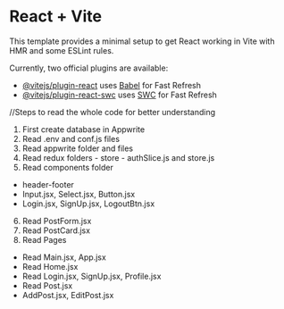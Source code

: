 # React + Vite

This template provides a minimal setup to get React working in Vite with HMR and some ESLint rules.

Currently, two official plugins are available:

- [@vitejs/plugin-react](https://github.com/vitejs/vite-plugin-react/blob/main/packages/plugin-react/README.md) uses [Babel](https://babeljs.io/) for Fast Refresh
- [@vitejs/plugin-react-swc](https://github.com/vitejs/vite-plugin-react-swc) uses [SWC](https://swc.rs/) for Fast Refresh


//Steps to read the whole code for better understanding
1. First create database in Appwrite
2. Read .env and conf.js files
3. Read appwrite folder and files
4. Read redux folders - store - authSlice.js and store.js
5. Read components folder 
 - header-footer
 - Input.jsx, Select.jsx, Button.jsx 
 - Login.jsx, SignUp.jsx, LogoutBtn.jsx
6. Read PostForm.jsx
7. Read PostCard.jsx
8. Read Pages 
 - Read Main.jsx, App.jsx
 - Read Home.jsx
 - Read Login.jsx, SignUp.jsx, Profile.jsx
 - Read Post.jsx
 - AddPost.jsx, EditPost.jsx